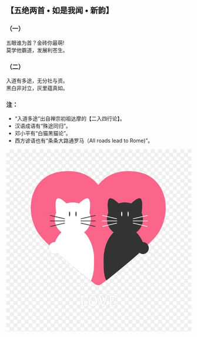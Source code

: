 ## 【五绝两首 • 如是我闻 • 新韵】
### （一）
五眼谁为首？金砖你最萌!\
莫学他霸道，发展利苍生。

### （二）
入道有多途，无分社与资。\
黑白非对立，灰里蕴真如。

### 注：
- “入道多途”出自禅宗初祖达摩的【二入四行论】。
- 汉语成语有“殊途同归”。
- 邓小平有“白猫黑猫论”。
- 西方谚语也有“条条大路通罗马（All roads lead to Rome)”。

![](01.jpg)
